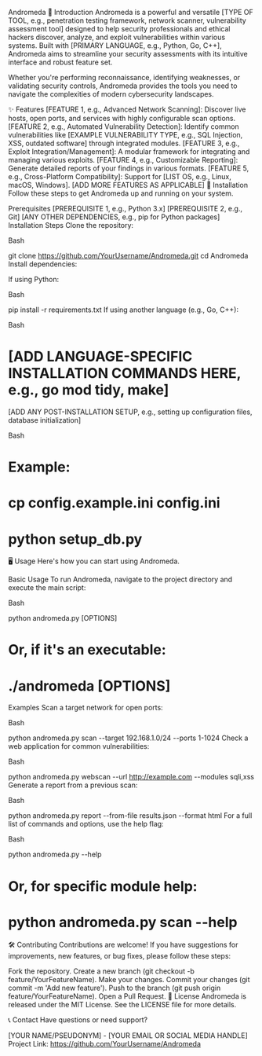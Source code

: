 Andromeda
🌌 Introduction
Andromeda is a powerful and versatile [TYPE OF TOOL, e.g., penetration testing framework, network scanner, vulnerability assessment tool] designed to help security professionals and ethical hackers discover, analyze, and exploit vulnerabilities within various systems. Built with [PRIMARY LANGUAGE, e.g., Python, Go, C++], Andromeda aims to streamline your security assessments with its intuitive interface and robust feature set.

Whether you're performing reconnaissance, identifying weaknesses, or validating security controls, Andromeda provides the tools you need to navigate the complexities of modern cybersecurity landscapes.

✨ Features
[FEATURE 1, e.g., Advanced Network Scanning]: Discover live hosts, open ports, and services with highly configurable scan options.
[FEATURE 2, e.g., Automated Vulnerability Detection]: Identify common vulnerabilities like [EXAMPLE VULNERABILITY TYPE, e.g., SQL Injection, XSS, outdated software] through integrated modules.
[FEATURE 3, e.g., Exploit Integration/Management]: A modular framework for integrating and managing various exploits.
[FEATURE 4, e.g., Customizable Reporting]: Generate detailed reports of your findings in various formats.
[FEATURE 5, e.g., Cross-Platform Compatibility]: Support for [LIST OS, e.g., Linux, macOS, Windows].
[ADD MORE FEATURES AS APPLICABLE]
🚀 Installation
Follow these steps to get Andromeda up and running on your system.

Prerequisites
[PREREQUISITE 1, e.g., Python 3.x]
[PREREQUISITE 2, e.g., Git]
[ANY OTHER DEPENDENCIES, e.g., pip for Python packages]
Installation Steps
Clone the repository:

Bash

git clone https://github.com/YourUsername/Andromeda.git
cd Andromeda
Install dependencies:

If using Python:

Bash

pip install -r requirements.txt
If using another language (e.g., Go, C++):

Bash

# [ADD LANGUAGE-SPECIFIC INSTALLATION COMMANDS HERE, e.g., go mod tidy, make]
[ADD ANY POST-INSTALLATION SETUP, e.g., setting up configuration files, database initialization]

Bash

# Example:
# cp config.example.ini config.ini
# python setup_db.py
🖥️ Usage
Here's how you can start using Andromeda.

Basic Usage
To run Andromeda, navigate to the project directory and execute the main script:

Bash

python andromeda.py [OPTIONS]
# Or, if it's an executable:
# ./andromeda [OPTIONS]
Examples
Scan a target network for open ports:

Bash

python andromeda.py scan --target 192.168.1.0/24 --ports 1-1024
Check a web application for common vulnerabilities:

Bash

python andromeda.py webscan --url http://example.com --modules sqli,xss
Generate a report from a previous scan:

Bash

python andromeda.py report --from-file results.json --format html
For a full list of commands and options, use the help flag:

Bash

python andromeda.py --help
# Or, for specific module help:
# python andromeda.py scan --help
🛠️ Contributing
Contributions are welcome! If you have suggestions for improvements, new features, or bug fixes, please follow these steps:

Fork the repository.
Create a new branch (git checkout -b feature/YourFeatureName).
Make your changes.
Commit your changes (git commit -m 'Add new feature').
Push to the branch (git push origin feature/YourFeatureName).
Open a Pull Request.
📜 License
Andromeda is released under the MIT License. See the LICENSE file for more details.

📞 Contact
Have questions or need support?

[YOUR NAME/PSEUDONYM] - [YOUR EMAIL OR SOCIAL MEDIA HANDLE]
Project Link: https://github.com/YourUsername/Andromeda
